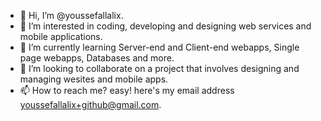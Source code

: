 - 👋 Hi, I’m @youssefallalix.
- 👀 I’m interested in coding, developing and designing web services and mobile applications.
- 🌱 I’m currently learning Server-end and Client-end webapps, Single page webapps, Databases and more.
- 💞️ I’m looking to collaborate on a project that involves designing and managing wesites and mobile apps.
- 📫 How to reach me? easy! here's my email address youssefallalix+github@gmail.com.

<!---
youssefallalix/youssefallalix is a ✨ special ✨ repository because its `README.md` (this file) appears on your GitHub profile.
You can click the Preview link to take a look at your changes.
--->
